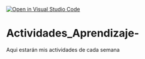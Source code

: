 [![Open in Visual Studio Code](https://classroom.github.com/assets/open-in-vscode-c66648af7eb3fe8bc4f294546bfd86ef473780cde1dea487d3c4ff354943c9ae.svg)](https://classroom.github.com/online_ide?assignment_repo_id=8560748&assignment_repo_type=AssignmentRepo)
# Actividades_Aprendizaje-
Aqui estarán mis actividades de cada semana
